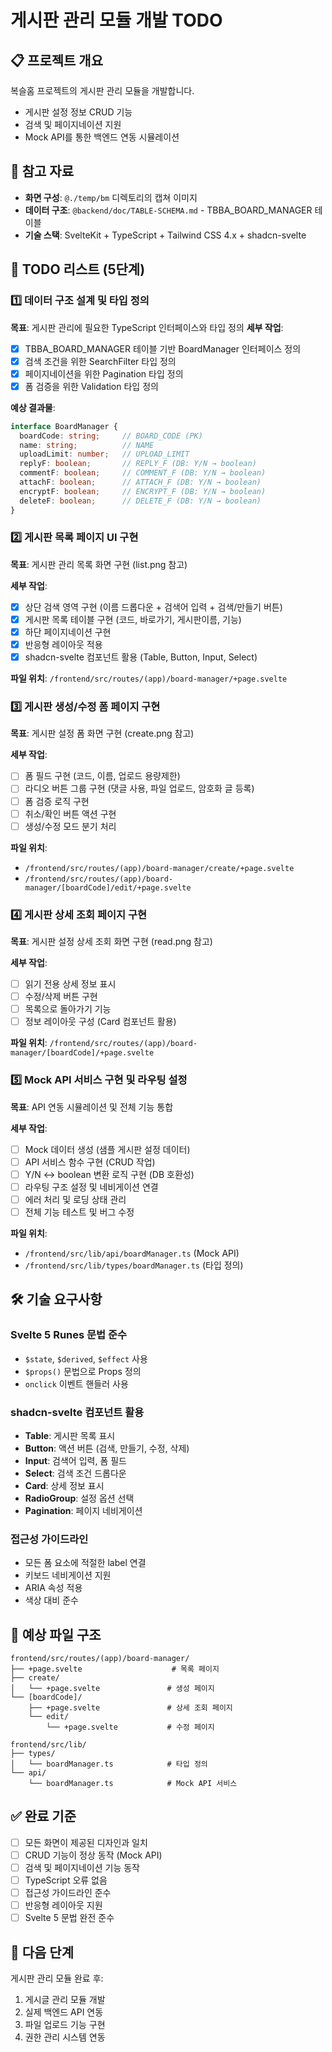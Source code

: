 # 게시판 관리 모듈 개발 TODO

## 📋 프로젝트 개요
복슬홈 프로젝트의 게시판 관리 모듈을 개발합니다.
- 게시판 설정 정보 CRUD 기능
- 검색 및 페이지네이션 지원
- Mock API를 통한 백엔드 연동 시뮬레이션

## 🎯 참고 자료
- **화면 구성**: `@./temp/bm` 디렉토리의 캡쳐 이미지
- **데이터 구조**: `@backend/doc/TABLE-SCHEMA.md` - TBBA_BOARD_MANAGER 테이블
- **기술 스택**: SvelteKit + TypeScript + Tailwind CSS 4.x + shadcn-svelte

## 📝 TODO 리스트 (5단계)

### 1️⃣ 데이터 구조 설계 및 타입 정의
**목표**: 게시판 관리에 필요한 TypeScript 인터페이스와 타입 정의
**세부 작업**:
- [x] TBBA_BOARD_MANAGER 테이블 기반 BoardManager 인터페이스 정의
- [x] 검색 조건을 위한 SearchFilter 타입 정의  
- [x] 페이지네이션을 위한 Pagination 타입 정의
- [x] 폼 검증을 위한 Validation 타입 정의

**예상 결과물**:
```typescript
interface BoardManager {
  boardCode: string;     // BOARD_CODE (PK)
  name: string;          // NAME
  uploadLimit: number;   // UPLOAD_LIMIT
  replyF: boolean;       // REPLY_F (DB: Y/N → boolean)
  commentF: boolean;     // COMMENT_F (DB: Y/N → boolean)
  attachF: boolean;      // ATTACH_F (DB: Y/N → boolean)
  encryptF: boolean;     // ENCRYPT_F (DB: Y/N → boolean)
  deleteF: boolean;      // DELETE_F (DB: Y/N → boolean)
}
```

### 2️⃣ 게시판 목록 페이지 UI 구현
**목표**: 게시판 관리 목록 화면 구현 (list.png 참고)

**세부 작업**:
- [x] 상단 검색 영역 구현 (이름 드롭다운 + 검색어 입력 + 검색/만들기 버튼)
- [x] 게시판 목록 테이블 구현 (코드, 바로가기, 게시판이름, 기능)
- [x] 하단 페이지네이션 구현
- [x] 반응형 레이아웃 적용
- [x] shadcn-svelte 컴포넌트 활용 (Table, Button, Input, Select)

**파일 위치**: `/frontend/src/routes/(app)/board-manager/+page.svelte`

### 3️⃣ 게시판 생성/수정 폼 페이지 구현  
**목표**: 게시판 설정 폼 화면 구현 (create.png 참고)

**세부 작업**:
- [ ] 폼 필드 구현 (코드, 이름, 업로드 용량제한)
- [ ] 라디오 버튼 그룹 구현 (댓글 사용, 파일 업로드, 암호화 글 등록)
- [ ] 폼 검증 로직 구현
- [ ] 취소/확인 버튼 액션 구현
- [ ] 생성/수정 모드 분기 처리

**파일 위치**: 
- `/frontend/src/routes/(app)/board-manager/create/+page.svelte`
- `/frontend/src/routes/(app)/board-manager/[boardCode]/edit/+page.svelte`

### 4️⃣ 게시판 상세 조회 페이지 구현
**목표**: 게시판 설정 상세 조회 화면 구현 (read.png 참고)

**세부 작업**:
- [ ] 읽기 전용 상세 정보 표시
- [ ] 수정/삭제 버튼 구현  
- [ ] 목록으로 돌아가기 기능
- [ ] 정보 레이아웃 구성 (Card 컴포넌트 활용)

**파일 위치**: `/frontend/src/routes/(app)/board-manager/[boardCode]/+page.svelte`

### 5️⃣ Mock API 서비스 구현 및 라우팅 설정
**목표**: API 연동 시뮬레이션 및 전체 기능 통합

**세부 작업**:
- [ ] Mock 데이터 생성 (샘플 게시판 설정 데이터)
- [ ] API 서비스 함수 구현 (CRUD 작업)
- [ ] Y/N ↔ boolean 변환 로직 구현 (DB 호환성)
- [ ] 라우팅 구조 설정 및 네비게이션 연결
- [ ] 에러 처리 및 로딩 상태 관리
- [ ] 전체 기능 테스트 및 버그 수정

**파일 위치**:
- `/frontend/src/lib/api/boardManager.ts` (Mock API)
- `/frontend/src/lib/types/boardManager.ts` (타입 정의)

## 🛠️ 기술 요구사항

### Svelte 5 Runes 문법 준수
- `$state`, `$derived`, `$effect` 사용
- `$props()` 문법으로 Props 정의
- `onclick` 이벤트 핸들러 사용

### shadcn-svelte 컴포넌트 활용
- **Table**: 게시판 목록 표시
- **Button**: 액션 버튼 (검색, 만들기, 수정, 삭제)
- **Input**: 검색어 입력, 폼 필드
- **Select**: 검색 조건 드롭다운
- **Card**: 상세 정보 표시
- **RadioGroup**: 설정 옵션 선택
- **Pagination**: 페이지 네비게이션

### 접근성 가이드라인
- 모든 폼 요소에 적절한 label 연결
- 키보드 네비게이션 지원
- ARIA 속성 적용
- 색상 대비 준수

## 📁 예상 파일 구조
```
frontend/src/routes/(app)/board-manager/
├── +page.svelte                    # 목록 페이지
├── create/
│   └── +page.svelte               # 생성 페이지  
└── [boardCode]/
    ├── +page.svelte               # 상세 조회 페이지
    └── edit/
        └── +page.svelte           # 수정 페이지

frontend/src/lib/
├── types/
│   └── boardManager.ts            # 타입 정의
└── api/
    └── boardManager.ts            # Mock API 서비스
```

## ✅ 완료 기준
- [ ] 모든 화면이 제공된 디자인과 일치
- [ ] CRUD 기능이 정상 동작 (Mock API)
- [ ] 검색 및 페이지네이션 기능 동작
- [ ] TypeScript 오류 없음
- [ ] 접근성 가이드라인 준수
- [ ] 반응형 레이아웃 지원
- [ ] Svelte 5 문법 완전 준수

## 🚀 다음 단계
게시판 관리 모듈 완료 후:
1. 게시글 관리 모듈 개발
2. 실제 백엔드 API 연동
3. 파일 업로드 기능 구현
4. 권한 관리 시스템 연동